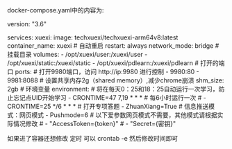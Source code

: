 docker-compose.yaml中的内容为:

version: "3.6"

services:
    xuexi:
        image: techxuexi/techxuexi-arm64v8:latest
        container_name: xuexi
        # 自动重启
        restart: always
        network_mode: bridge
        # 挂载目录
        volumes:
            - /opt/xuexi/user:/xuexi/user
            - /opt/xuexi/static:/xuexi/static
            - /opt/xuexi/pdlearn:/xuexi/pdlearn
        # 打开的端口
        ports:
            # 打开9980端口，访问 http://ip:9980 进行控制
            - 9980:80
            - 9981:8088
        # 设置共享内存2g（shared memory）,减少chrome崩溃
        shm_size: 2gb
        # 环境变量
        environment:
            # 将在每天0：25和18：25自动运行一次学习，防止忘记点UID开始学习
            - CRONTIME=47 7,19 * * *
            # 每6小时运行一次
            # - CRONTIME=25 */6 * * *
            # 打开专项答题
            - ZhuanXiang=True
            # 信息推送模式：网页模式
            - Pushmode=6
            # 以下爱参数网页模式不需要，其他模式请根据实际情况修改
            # - "AccessToken={token}"
            # - "Secret={密钥}"


如果进了容器还想修改 定时 可以
crontab -e 
然后修改时间即可
